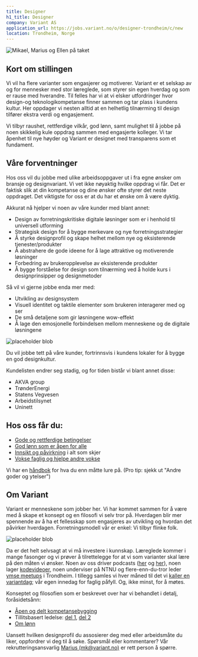```yaml
---
title: Designer
h1_title: Designer
company: Variant AS
application_url: https://jobs.variant.no/o/designer-trondheim/c/new
location: Trondheim, Norge
---
```


![Mikael, Marius og Ellen på taket](/work_images/crimson_blob.svg)

## Kort om stillingen

Vi vil ha flere varianter som engasjerer og motiverer. Variant er et selskap av og for mennesker med stor læreglede, som styrer sin egen hverdag og som er rause med hverandre. Til felles har vi at vi elsker utfordringer hvor design-og teknologikompetanse finner sammen og tar plass i kundens kultur. Her oppdager vi nesten alltid at en helhetlig tilnærming til design tilfører ekstra verdi og engasjement.

Vi tilbyr raushet, rettferdige vilkår, god lønn, samt mulighet til å jobbe på noen skikkelig kule oppdrag sammen med engasjerte kolleger. Vi tar åpenhet til nye høyder og Variant er designet med transparens som et fundament.

## Våre forventninger

Hos oss vil du jobbe med ulike arbeidsoppgaver ut i fra egne ønsker om bransje og designvariant. Vi vet ikke nøyaktig hvilke oppdrag vi får. Det er faktisk slik at din kompetanse og dine ønsker ofte styrer det neste oppdraget. Det viktigste for oss er at du har et ønske om å være dyktig.

Akkurat nå hjelper vi noen av våre kunder med blant annet:

- Design av forretningskritiske digitale løsninger som er i henhold til universell utforming
- Strategisk design for å bygge merkevare og nye forretningsstrategier
- Å styrke designprofil og skape helhet mellom nye og eksisterende tjenester/produkter
- Å abstrahere de gode ideene for å lage attraktive og motiverende løsninger
- Forbedring av brukeropplevelse av eksisterende produkter
- Å bygge forståelse for design som tilnærming ved å holde kurs i designprinsipper og designmetoder

Så vil vi gjerne jobbe enda mer med:

- Utvikling av designsystem
- Visuell identitet og taktile elementer som brukeren interagerer med og ser
- De små detaljene som gir løsningene wow-effekt
- Å lage den emosjonelle forbindelsen mellom menneskene og de digitale løsningene

![placeholder blob](/work_images/blob_pink.svg)

Du vil jobbe tett på våre kunder, fortrinnsvis i kundens lokaler for å bygge en god designkultur.

Kundelisten endrer seg stadig, og for tiden bistår vi blant annet disse:

- AKVA group
- TrønderEnergi
- Statens Vegvesen
- Arbeidstilsynet
- Uninett

## Hos oss får du:

- [Gode og rettferdige betingelser](https://handbook.variant.no/#betingelser)
- [God lønn som er åpen for alle](https://www.variant.no/kalkulator)
- [Innsikt og påvirkning](https://medium.com/variant-as/bli-en-bedre-variant-7e1926bdcfba#e27f) i alt som skjer
- [Vokse faglig og hjelpe andre vokse](https://medium.com/variant-as/aapen-og-delt-kompetansebygging-c229771eee93)

Vi har en [håndbok](https://handbook.variant.no/) for hva du enn måtte lure på. (Pro tip: sjekk ut "Andre goder og ytelser")

## Om Variant

Variant er menneskene som jobber her. Vi har kommet sammen for å være med å skape et konsept og en filosofi vi selv tror på. Hverdagen blir mer spennende av å ha et fellesskap som engasjeres av utvikling og hvordan det påvirker hverdagen. Forretningsmodell vår er enkel: Vi tilbyr flinke folk.

![placeholder blob](/work_images/teal_blob.svg)

Da er det helt selvsagt at vi må investere i kunnskap. Læreglede kommer i mange fasonger og vi prøver å tilrettelegge for at vi som varianter skal lære på den måten vi ønsker. Noen av oss driver podcasts ([her](http://bartjs.io/tag/podcast-episode/) og [her](https://kortslutning.fun/)), noen lager [kodevideoer](https://youtube.com/kodesnutt), noen underviser på NTNU og flere-enn-du-tror leder [ymse meetups](https://www.meetup.com/IXDATrondheim/) i Trondheim. I tillegg samles vi hver måned til det vi [kaller en variantdag](https://medium.com/variant-as/tagged/variantdag); vår egen innedag for faglig påfyll. Og, ikke minst, for å møtes.

Konseptet og filosofien som er beskrevet over har vi behandlet i detalj, foråsidetsånn:

- [Åpen og delt kompetansebygging](https://medium.com/variant-as/aapen-og-delt-kompetansebygging-c229771eee93)
- Tillitsbasert ledelse: [del 1](https://medium.com/variant-as/tillitsbasert-ledelse-del-1-hva-og-hvorfor-86f6aa485cf9), [del 2](https://medium.com/variant-as/tillitsbasert-ledelse-del-2-sette-retning-449452fcc6a6)
- [Om lønn](https://medium.com/variant-as/bonusutbetaling-og-l%C3%B8nnsjusteringer-c6d340f0a6d)

Uansett hvilken designprofil du assosierer deg med eller arbeidsmåte du liker, oppfordrer vi deg til å søke. Spørsmål eller kommentarer? Vår rekrutteringsansvarlig [Marius (mk@variant.no)](mailto:mk@variant.no) er rett person å spørre.
